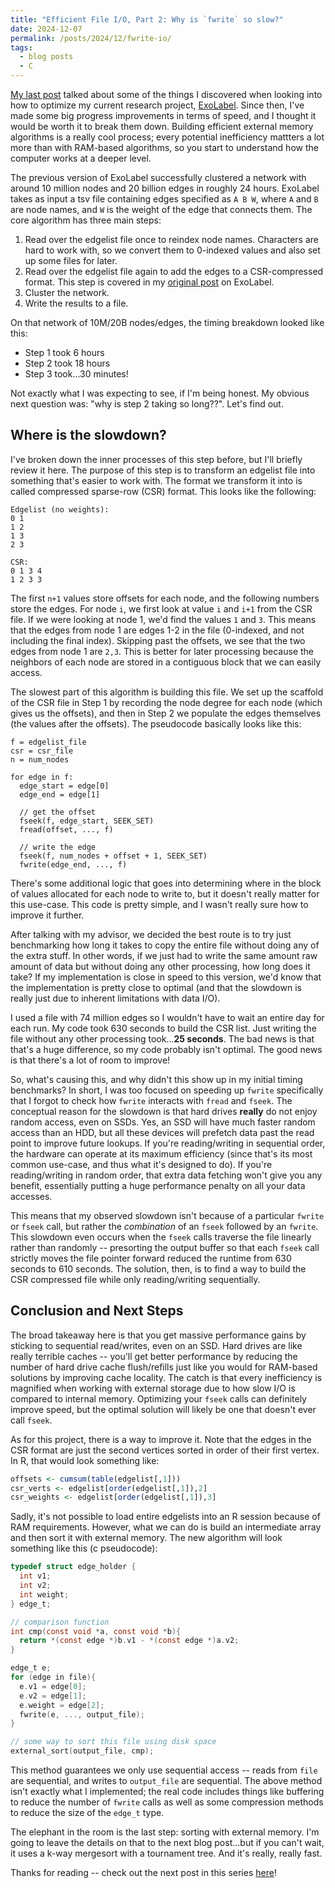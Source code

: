 ```yaml
---
title: "Efficient File I/O, Part 2: Why is `fwrite` so slow?"
date: 2024-12-07
permalink: /posts/2024/12/fwrite-io/
tags:
  - blog posts
  - C
---
```


[My last post](https://www.ahl27.com/posts/2024/10/fseek/) talked about some of the things I discovered when looking into how to optimize my current research project, [ExoLabel](https://www.ahl27.com/posts/2024/03/oomcluster/). Since then, I've made some big progress improvements in terms of speed, and I thought it would be worth it to break them down. Building efficient external memory algorithms is a really cool process; every potential inefficiency mattters a lot more than with RAM-based algorithms, so you start to understand how the computer works at a deeper level.

The previous version of ExoLabel successfully clustered a network with around 10 million nodes and 20 billion edges in roughly 24 hours. ExoLabel takes as input a tsv file containing edges specified as `A B W`, where `A` and `B` are node names, and `W` is the weight of the edge that connects them. The core algorithm has three main steps:

1. Read over the edgelist file once to reindex node names. Characters are hard to work with, so we convert them to 0-indexed values and also set up some files for later.
2. Read over the edgelist file again to add the edges to a CSR-compressed format. This step is covered in my [original post](https://www.ahl27.com/posts/2024/03/oomcluster/) on ExoLabel.
3. Cluster the network.
4. Write the results to a file.

On that network of 10M/20B nodes/edges, the timing breakdown looked like this:

- Step 1 took 6 hours
- Step 2 took 18 hours
- Step 3 took...30 minutes!

Not exactly what I was expecting to see, if I'm being honest. My obvious next question was: "why is step 2 taking so long??". Let's find out.

## Where is the slowdown?

I've broken down the inner processes of this step before, but I'll briefly review it here. The purpose of this step is to transform an edgelist file into something that's easier to work with. The format we transform it into is called compressed sparse-row (CSR) format. This looks like the following:

```
Edgelist (no weights):
0 1
1 2
1 3
2 3

CSR:
0 1 3 4
1 2 3 3
```

The first `n+1` values store offsets for each node, and the following numbers store the edges. For node `i`, we first look at value `i` and `i+1` from the CSR file. If we were looking at node 1, we'd find the values `1` and `3`. This means that the edges from node 1 are edges 1-2 in the file (0-indexed, and not including the final index). Skipping past the offsets, we see that the two edges from node 1 are `2,3`. This is better for later processing because the neighbors of each node are stored in a contiguous block that we can easily access.

The slowest part of this algorithm is building this file. We set up the scaffold of the CSR file in Step 1 by recording the node degree for each node (which gives us the offsets), and then in Step 2 we populate the edges themselves (the values after the offsets). The pseudocode basically looks like this:

```
f = edgelist_file
csr = csr_file
n = num_nodes

for edge in f:
  edge_start = edge[0]
  edge_end = edge[1]

  // get the offset
  fseek(f, edge_start, SEEK_SET)
  fread(offset, ..., f)

  // write the edge
  fseek(f, num_nodes + offset + 1, SEEK_SET)
  fwrite(edge_end, ..., f)
```

There's some additional logic that goes into determining where in the block of values allocated for each node to write to, but it doesn't really matter for this use-case. This code is pretty simple, and I wasn't really sure how to improve it further.

After talking with my advisor, we decided the best route is to try just benchmarking how long it takes to copy the entire file without doing any of the extra stuff. In other words, if we just had to write the same amount raw amount of data but without doing any other processing, how long does it take? If my implementation is close in speed to this version, we'd know that the implementation is pretty close to optimal (and that the slowdown is really just due to inherent limitations with data I/O).

I used a file with 74 million edges so I wouldn't have to wait an entire day for each run. My code took 630 seconds to build the CSR list. Just writing the file without any other processing took...**25 seconds**. The bad news is that that's a huge difference, so my code probably isn't optimal. The good news is that there's a lot of room to improve!

So, what's causing this, and why didn't this show up in my initial timing benchmarks? In short, I was too focused on speeding up `fwrite` specifically that I forgot to check how `fwrite` interacts with `fread` and `fseek`. The conceptual reason for the slowdown is that hard drives **really** do not enjoy random access, even on SSDs. Yes, an SSD will have much faster random access than an HDD, but all these devices will prefetch data past the read point to improve future lookups. If you're reading/writing in sequential order, the hardware can operate at its maximum efficiency (since that's its most common use-case, and thus what it's designed to do). If you're reading/writing in random order, that extra data fetching won't give you any benefit, essentially putting a huge performance penalty on all your data accesses.

This means that my observed slowdown isn't because of a particular `fwrite` or `fseek` call, but rather the *combination* of an `fseek` followed by an `fwrite`. This slowdown even occurs when the `fseek` calls traverse the file linearly rather than randomly -- presorting the output buffer so that each `fseek` call strictly moves the file pointer forward reduced the runtime from 630 seconds to 610 seconds. The solution, then, is to find a way to build the CSR compressed file while only reading/writing sequentially.

## Conclusion and Next Steps

The broad takeaway here is that you get massive performance gains by sticking to sequential read/writes, even on an SSD. Hard drives are like really terrible caches -- you'll get better performance by reducing the number of hard drive cache flush/refills just like you would for RAM-based solutions by improving cache locality. The catch is that every inefficiency is magnified when working with external storage due to how slow I/O is compared to internal memory. Optimizing your `fseek` calls can definitely improve speed, but the optimal solution will likely be one that doesn't ever call `fseek`.

As for this project, there is a way to improve it. Note that the edges in the CSR format are just the second vertices sorted in order of their first vertex. In R, that would look something like:

```r
offsets <- cumsum(table(edgelist[,1]))
csr_verts <- edgelist[order(edgelist[,1]),2]
csr_weights <- edgelist[order(edgelist[,1]),3]
```

Sadly, it's not possible to load entire edgelists into an R session because of RAM requirements. However, what we can do is build an intermediate array and then sort it with external memory. The new algorithm will look something like this (c pseudocode):

```c
typedef struct edge_holder {
  int v1;
  int v2;
  int weight;
} edge_t;

// comparison function
int cmp(const void *a, const void *b){
  return *(const edge *)b.v1 - *(const edge *)a.v2;
}

edge_t e;
for (edge in file){
  e.v1 = edge[0];
  e.v2 = edge[1];
  e.weight = edge[2];
  fwrite(e, ..., output_file);
}

// some way to sort this file using disk space
external_sort(output_file, cmp);
```

This method guarantees we only use sequential access -- reads from `file` are sequential, and writes to `output_file` are sequential. The above method isn't exactly what I implemented; the real code includes things like buffering to reduce the number of `fwrite` calls as well as some compression methods to reduce the size of the `edge_t` type.

The elephant in the room is the last step: sorting with external memory. I'm going to leave the details on that to the next blog post...but if you can't wait, it uses a k-way mergesort with a tournament tree. And it's really, really fast.

Thanks for reading -- check out the next post in this series [here](https://www.ahl27.com/posts/2024/12/loser-trees-io/)!